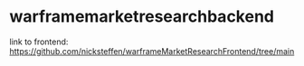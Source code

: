# warframemarketresearchbackend
link to frontend: https://github.com/nicksteffen/warframeMarketResearchFrontend/tree/main
